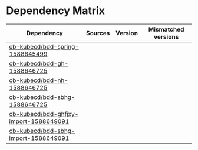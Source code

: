 # Dependency Matrix

Dependency | Sources | Version | Mismatched versions
---------- | ------- | ------- | -------------------
[cb-kubecd/bdd-spring-1588645499](https://github.com/cb-kubecd/bdd-spring-1588645499.git) |  | []() | 
[cb-kubecd/bdd-gh-1588646725](https://github.com/cb-kubecd/bdd-gh-1588646725.git) |  | []() | 
[cb-kubecd/bdd-nh-1588646725](https://github.com/cb-kubecd/bdd-nh-1588646725.git) |  | []() | 
[cb-kubecd/bdd-sbhg-1588646725](https://github.com/cb-kubecd/bdd-sbhg-1588646725.git) |  | []() | 
[cb-kubecd/bdd-ghfjxy-import-1588649091](https://github.com/cb-kubecd/bdd-ghfjxy-import-1588649091.git) |  | []() | 
[cb-kubecd/bdd-sbhg-import-1588649091](https://github.com/cb-kubecd/bdd-sbhg-import-1588649091.git) |  | []() | 
